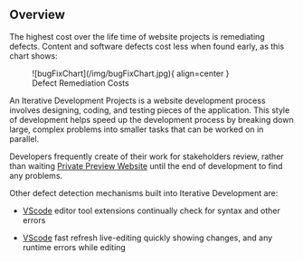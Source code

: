 ## Overview

The highest cost over the life time of website projects is remediating defects. Content and software defects cost less when found early, as this chart shows:

<figure markdown>
  ![bugFixChart](/img/bugFixChart.jpg){ align=center }
<figcaption>Defect Remediation Costs</figcaption>
</figure>

 An Iterative Development Projects is a website development process involves designing, coding, and testing pieces of the application. This style of development helps speed up the development process by breaking down large, complex problems into smaller tasks that can be worked on in parallel. 
 
Developers frequently create  of their work for stakeholders review, rather than waiting [Private Preview Website](preview.md) until the end of development to find any problems. 

Other defect detection mechanisms built into Iterative Development are:

- [VScode](vscode.md) editor tool extensions continually check for syntax and other errors

- [VScode](vscode.md) fast refresh live-editing quickly showing changes, and any runtime errors while editing

